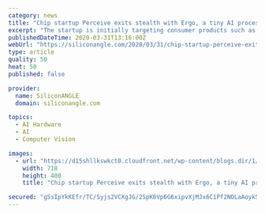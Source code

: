 ```yaml
---
category: news
title: "Chip startup Perceive exits stealth with Ergo, a tiny AI processor for edge devices"
excerpt: "The startup is initially targeting consumer products such as smartphones, Chief Executive Officer Steve Teig told SiliconANGLE. The chip’s compact size also allows it to run AI models inside smaller devices, including home security cameras, smart appliances and wearables. Perceive claims Ergo provides sustained performance of more than 4 ..."
publishedDateTime: 2020-03-31T13:16:00Z
webUrl: "https://siliconangle.com/2020/03/31/chip-startup-perceive-exits-stealth-ergo-tiny-ai-processor-edge-devices/"
type: article
quality: 50
heat: 50
published: false

provider:
  name: SiliconANGLE
  domain: siliconangle.com

topics:
  - AI Hardware
  - AI
  - Computer Vision

images:
  - url: "https://d15shllkswkct0.cloudfront.net/wp-content/blogs.dir/1/files/2020/03/ergo.png"
    width: 718
    height: 400
    title: "Chip startup Perceive exits stealth with Ergo, a tiny AI processor for edge devices"

secured: "gSsIpYkKEfr/TC/Syjs2VCXgJG/2SpK6Vp6G6xipvXjMJx6C1Pf2NOLaAoykSHOTQePSGqPJizRVCOd+79NVwtBhwsa+Tt6hgVk40vqzA5ZiY378D1ESSMolhG/8tjcsh6HvQewadsaT+Rv6dIqOctD8M/F4B0l4N+sq2LYek2pdvAlNUN/g43be819xxMObfXLPW1xPXQFdvBbdmBbaAK6n27PHghEj7H/FSOoxBkKELlkRWq8a0qYYKd4D5YtRu0k7iFleGT4Mhc5hGg3H0C5iC4+qF9IQ1bcfuFSSFmJkhPBCWSkPrBBVmomUtNNLcM+4RI7aBdx1/6bYUaEDUgArFsv/dwGm9mFVJ5sEYMjsZeGrx+IpDlbuWZAxpx6o8sOVb2CjjMMwbdxkNr2kQ/mdLiV+UiFdPWcdoVLZRC5dDPGhtfc+ePIoBWhnNO8/zd1HbJPqGVL21dSvTAtheU9823BngnSQWGk6WTvLp70=;mSz9/POpW0JP95bEvdDzTQ=="
---
```


